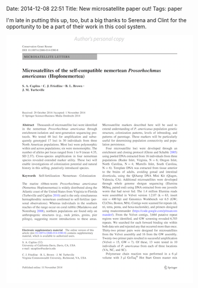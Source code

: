 Date: 2014-12-08 22:51
Title: New microsatellite paper out!
Tags: paper

I'm late in putting this up, too, but a big thanks to Serena and Clint for
the opportunity to be a part of their work in this cool system.

<a href="http://link.springer.com/article/10.1007/s12686-014-0380-8">
<img src="/images/Caplinsetal2014_PrimerNote.png", width=500>
</a>
